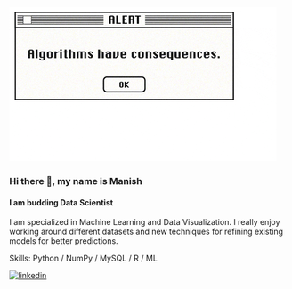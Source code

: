 ![I am budding Data Scientist](https://github.com/ManishDhawal/ManishDhawal/blob/main/giphy%20(2).gif)

### Hi there 👋, my name is Manish
#### I am budding Data Scientist


I am specialized in Machine Learning and Data Visualization. I really enjoy working around different datasets and new techniques for refining existing models for better predictions.

Skills: Python / NumPy / MySQL / R / ML



[<img src='https://cdn.jsdelivr.net/npm/simple-icons@3.0.1/icons/linkedin.svg' alt='linkedin' height='40'>](https://www.linkedin.com/in/https://www.linkedin.com/in/manishdhawal//)  

